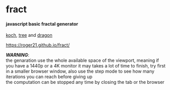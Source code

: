 # fract
#### javascript basic fractal generator

[koch](https://en.wikipedia.org/wiki/Koch_snowflake), [tree](https://en.wikipedia.org/wiki/Fractal_canopy) and [dragon](https://en.wikipedia.org/wiki/Dragon_curve)

https://roger21.github.io/fract/


***WARNING***:\
the genaration use the whole available space of the viewport, meaning if you have a 1440p or a 4K monitor it may takes a lot of time to finish, try first in a smaller browser window, also use the step mode to see how many iterations you can reach before giving up\
the computation can be stopped any time by closing the tab or the browser
